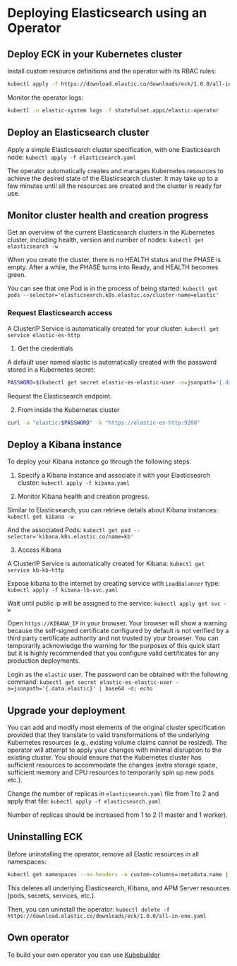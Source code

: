 # Deploying Elasticsearch using an Operator

## Deploy ECK in your Kubernetes cluster

Install custom resource definitions and the operator with its RBAC rules:

```bash
kubectl apply -f https://download.elastic.co/downloads/eck/1.0.0/all-in-one.yaml
```

Monitor the operator logs:

```bash
kubectl -n elastic-system logs -f statefulset.apps/elastic-operator
```

## Deploy an Elasticsearch cluster

Apply a simple Elasticsearch cluster specification, with one Elasticsearch node: `kubectl apply -f elasticsearch.yaml`

The operator automatically creates and manages Kubernetes resources to achieve the desired state of the Elasticsearch cluster. It may take up to a few minutes until all the resources are created and the cluster is ready for use.

## Monitor cluster health and creation progress

Get an overview of the current Elasticsearch clusters in the Kubernetes cluster, including health, version and number of nodes: `kubectl get elasticsearch -w`

When you create the cluster, there is no HEALTH status and the PHASE is empty. After a while, the PHASE turns into Ready, and HEALTH becomes green.

You can see that one Pod is in the process of being started: `kubectl get pods --selector='elasticsearch.k8s.elastic.co/cluster-name=elastic'`

### Request Elasticsearch access

A ClusterIP Service is automatically created for your cluster: `kubectl get service elastic-es-http`

1) Get the credentials

A default user named elastic is automatically created with the password stored in a Kubernetes secret:

```bash
PASSWORD=$(kubectl get secret elastic-es-elastic-user -o=jsonpath='{.data.elastic}' | base64 -d)
```

Request the Elasticsearch endpoint.

2) From inside the Kubernetes cluster

```bash
curl -u "elastic:$PASSWORD" -k "https://elastic-es-http:9200"
```

## Deploy a Kibana instance

To deploy your Kibana instance go through the following steps.

1) Specify a Kibana instance and associate it with your Elasticsearch cluster: `kubectl apply -f kibana.yaml`

2) Monitor Kibana health and creation progress.

Similar to Elasticsearch, you can retrieve details about Kibana instances: `kubectl get kibana -w`

And the associated Pods: `kubectl get pod --selector='kibana.k8s.elastic.co/name=kb'`

3) Access Kibana

A ClusterIP Service is automatically created for Kibana: `kubectl get service kb-kb-http`

Expose kibana to the internet by creating service with `LoadBalancer` type: `kubectl apply -f kibana-lb-svc.yaml`

Wait until public ip will be assigned to the service: `kubectl apply get svc -w`

Open `https://KIBANA_IP` in your browser. Your browser will show a warning because the self-signed certificate configured by default is not verified by a third party certificate authority and not trusted by your browser. You can temporarily acknowledge the warning for the purposes of this quick start but it is highly recommended that you configure valid certificates for any production deployments.

Login as the `elastic` user. The password can be obtained with the following command: `kubectl get secret elastic-es-elastic-user -o=jsonpath='{.data.elastic}' | base64 -d; echo`

## Upgrade your deployment

You can add and modify most elements of the original cluster specification provided that they translate to valid transformations of the underlying Kubernetes resources (e.g., existing volume claims cannot be resized). The operator will attempt to apply your changes with minimal disruption to the existing cluster. You should ensure that the Kubernetes cluster has sufficient resources to accommodate the changes (extra storage space, sufficient memory and CPU resources to temporarily spin up new pods etc.).

Change the number of replicas in `elasticsearch.yaml` file from 1 to 2 and apply that file: `kubectl apply -f elasticsearch.yaml`

Number of replicas should be increased from 1 to 2 (1 master and 1 worker).

## Uninstalling ECK

Before uninstalling the operator, remove all Elastic resources in all namespaces:

```bash
kubectl get namespaces --no-headers -o custom-columns=:metadata.name | xargs -n1 kubectl delete elastic --all -n
```

This deletes all underlying Elasticsearch, Kibana, and APM Server resources (pods, secrets, services, etc.).

Then, you can uninstall the operator: `kubectl delete -f https://download.elastic.co/downloads/eck/1.0.0/all-in-one.yaml`

## Own operator

To build your own operator you can use [Kubebuilder](https://book.kubebuilder.io)
